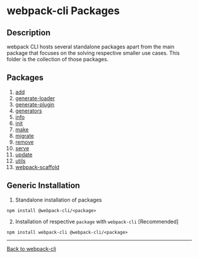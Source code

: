 # webpack-cli Packages

## Description

webpack CLI hosts several standalone packages apart from the main package that focuses on the solving respective smaller use cases.
This folder is the collection of those packages.

## Packages

1. [add](https://github.com/webpack/webpack-cli/tree/master/packages/add)
2. [generate-loader](https://github.com/webpack/webpack-cli/tree/master/packages/generate-loader)
3. [generate-plugin](https://github.com/webpack/webpack-cli/tree/master/packages/generate-plugin)
4. [generators](https://github.com/webpack/webpack-cli/tree/master/packages/generators)
5. [info](https://github.com/webpack/webpack-cli/tree/master/packages/info)
6. [init](https://github.com/webpack/webpack-cli/tree/master/packages/init)
7. [make](https://github.com/webpack/webpack-cli/tree/master/packages/make)
8. [migrate](https://github.com/webpack/webpack-cli/tree/master/packages/migrate)
9. [remove](https://github.com/webpack/webpack-cli/tree/master/packages/remove)
10. [serve](https://github.com/webpack/webpack-cli/tree/master/packages/serve)
11. [update](https://github.com/webpack/webpack-cli/tree/master/packages/update)
12. [utils](https://github.com/webpack/webpack-cli/tree/master/packages/utils)
13. [webpack-scaffold](https://github.com/webpack/webpack-cli/tree/master/packages/webpack-scaffold)

## Generic Installation

1. Standalone installation of packages

```shell
npm install @webpack-cli/<package>
```

2. Installation of respective `package` with `webpack-cli` [Recommended]

```shell
npm install webpack-cli @webpack-cli/<package>
```

---

[Back to webpack-cli](https://github.com/webpack/webpack-cli)
